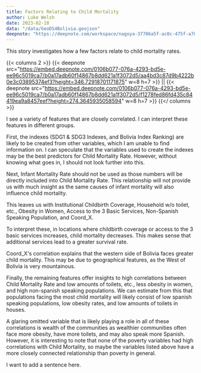 ```yaml
---
title: Factors Relating to Child Mortality
author: Luke Welsh
date: 2023-02-18
data: "/data/GeoDS4Bolivia.geojson"
deepnote: "https://deepnote.com/workspace/nagoya-37706a5f-ac0c-475f-a705-6cb1d48afb20/project/Nagoya-0106b077-076a-4293-bd5e-ee96c5019ca7/notebook/graphing_bolivia-b0a17adb60f14867b8dd621a1f3072d5"
---
```


This story investigates how a few factors relate to child mortality rates.

{{< columns 2 >}}
{{< deepnote src="https://embed.deepnote.com/0106b077-076a-4293-bd5e-ee96c5019ca7/b0a17adb60f14867b8dd621a1f3072d5/aa4bd3c87d9b4222b0e3c03895374ef3?height=346.72918701171875" w=8 h=7 >}}
||
{{< deepnote src="https://embed.deepnote.com/0106b077-076a-4293-bd5e-ee96c5019ca7/b0a17adb60f14867b8dd621a1f3072d5/f1278fed86fd435c84419ea9a8457eef?height=274.3645935058594" w=8 h=7 >}}
{{</ columns >}}

I see a variety of features that are closely correlated. I can interpret these features in different groups.

First, the indexes (SDG1 & SDG3 Indexes, and Bolivia Index Ranking) are likely to be created from other variables, which I am unable to find information on. I can speculate that the variables used to create the indexes may be the best predictors for Child Mortality Rate. However, without knowing what goes in, I should not look further into this.

Next, Infant Mortality Rate should not be used as those numbers will be directly included into Child Mortality Rate. This relationship will not provide us with much insight as the same causes of infant mortality will also influence child mortality.

This leaves us with Institutional Childbirth Coverage, Household w/o toilet, etc., Obesity in Women, Access to the 3 Basic Services, Non-Spanish Speaking Population, and Coord_X. 

To interpret these, in locations where childbirth coverage or access to the 3 basic services increases, child mortality decreases. This makes sense that additional services lead to a greater survival rate. 

Coord_X's correlation explains that the western side of Bolivia faces greater child mortality. This may be due to geographical features, as the West of Bolivia is very mountainous.

Finally, the remaining features offer insights to high correlations between Child Mortality Rate and low amounts of toilets, etc., less obesity in women, and high non-spanish speaking populations. We can estimate from this that populations facing the most child mortality will likely consist of low spanish speaking populations, low obesity rates, and low amounts of toilets in houses. 

A glaring omitted variable that is likely playing a role in all of these correlations is wealth of the communities as wealthier communities often face more obesity, have more toilets, and may also speak more Spanish. However, it is interesting to note that none of the poverty variables had high correlations with Child Mortality, so maybe the variables listed above have a more closely connected relationship than poverty in general.

I want to add a sentence here.
